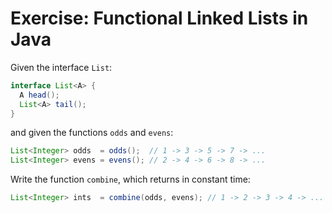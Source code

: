 # Exercise: Functional Linked Lists in Java

Given the interface `List`:

```java
interface List<A> {
  A head();
  List<A> tail();
}
```

and given the functions `odds` and `evens`:

```java
List<Integer> odds  = odds();  // 1 -> 3 -> 5 -> 7 -> ...
List<Integer> evens = evens(); // 2 -> 4 -> 6 -> 8 -> ...
```

Write the function `combine`, which returns in constant time:

```java
List<Integer> ints  = combine(odds, evens); // 1 -> 2 -> 3 -> 4 -> ...
```
